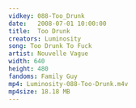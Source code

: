 ```yaml
---
vidkey: 088-Too_Drunk
date:   2008-07-01 10:00:00
title:  Too Drunk
creators: Luminosity
song: Too Drunk To Fuck
artist: Nouvelle Vague
width: 640
height: 480
fandoms: Family Guy
mp4: Luminosity-088-Too-Drunk.m4v
mp4size: 18.18 MB
---
```


  <div>
  
  </div>
  